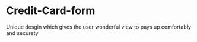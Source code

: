 # Credit-Card-form
Unique desgin which gives the user wonderful view to pays up comfortably and securety
